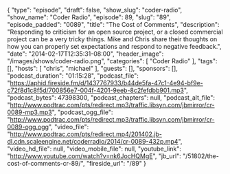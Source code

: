{
  "type": "episode",
  "draft": false,
  "show_slug": "coder-radio",
  "show_name": "Coder Radio",
  "episode": 89,
  "slug": "89",
  "episode_padded": "0089",
  "title": "The Cost of Comments",
  "description": "Responding to criticism for an open source project, or a closed commercial project can be a very tricky things. Mike and Chris share their thoughts on how you can properly set expectations and respond to negative feedback.",
  "date": "2014-02-17T12:35:31-08:00",
  "header_image": "/images/shows/coder-radio.png",
  "categories": [
    "Coder Radio"
  ],
  "tags": [],
  "hosts": [
    "chris",
    "michael"
  ],
  "guests": [],
  "sponsors": [],
  "podcast_duration": "01:15:28",
  "podcast_file": "https://aphid.fireside.fm/d/1437767933/b44de5fa-47c1-4e94-bf9e-c72f8d1c8f5d/700856e7-004f-4201-9eeb-8c2fefdbb901.mp3",
  "podcast_bytes": 47398300,
  "podcast_chapters": null,
  "podcast_alt_file": "http://www.podtrac.com/pts/redirect.mp3/traffic.libsyn.com/jbmirror/cr-0089-mp3.mp3",
  "podcast_ogg_file": "http://www.podtrac.com/pts/redirect.mp3/traffic.libsyn.com/jbmirror/cr-0089-ogg.ogg",
  "video_file": "http://www.podtrac.com/pts/redirect.mp4/201402.jb-dl.cdn.scaleengine.net/coderradio/2014/cr-0089-432p.mp4",
  "video_hd_file": null,
  "video_mobile_file": null,
  "youtube_link": "http://www.youtube.com/watch?v=nk6JocHQMgE",
  "jb_url": "/51802/the-cost-of-comments-cr-89/",
  "fireside_url": "/89"
}

